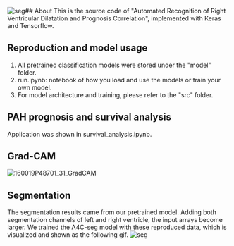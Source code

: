 ![seg](https://github.com/Urania880519/RV-dilatation-DL/assets/95178070/da528f4c-952c-4a1b-a680-f70c94e56974)## About
This is the source code of "Automated Recognition of Right Ventricular Dilatation and Prognosis Correlation", implemented with Keras and Tensorflow.
## Reproduction and model usage
1. All pretrained classification models were stored under the "model" folder.
2. run.ipynb: notebook of how you load and use the models or train your own model.
3. For model architecture and training, please refer to the "src" folder.
## PAH prognosis and survival analysis
Application was shown in survival_analysis.ipynb.
## Grad-CAM
![160019P48701_31_GradCAM](https://github.com/Urania880519/RV-dilatation-DL/assets/95178070/bda6e07d-e536-4dba-96af-eec731fb12ad)
## Segmentation 
The segmentation results came from our pretrained model. Adding both segmentation channels of left and right ventricle, the input arrays become larger.
We trained the A4C-seg model with these reproduced data, which is visualized and shown as the following gif.
![seg](https://github.com/Urania880519/RV-dilatation-DL/assets/95178070/3b737541-84e2-4c13-9082-a996e61ecba1)
